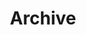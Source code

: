 ---
title: "Archive"
excerpt: "Read news and blog posts from our old website."

layout: loop
collection: archives
permalink: /archives/index.html
---